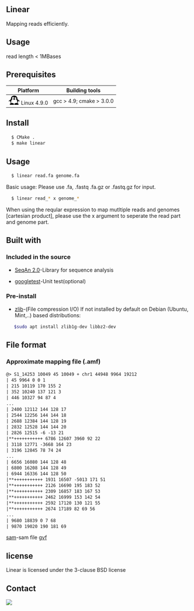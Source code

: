 ## Linear

Mapping reads efficiently. 

## Usage

read length < 1MBases

## Prerequisites

| Platform                                              | Building tools            |
| ----------------------------------------------------- | ------------------------- |
| <img src="images/lx_icon.png" width="30"> Linux 4.9.0 | gcc  > 4.9; cmake > 3.0.0 |

## Install

```bash
  $ CMake .
  $ make linear 
```
## Usage

```bash
  $ linear read.fa genome.fa
``` 
Basic usage: Please use .fa, .fastq .fa.gz or .fastq.gz for input. 
```bash
  $ linear read_* x genome_*
``` 
When using the reqular expression to map mutltiple reads and genomes [cartesian product], please use the x argument to seperate the read part and genome part.

## Built with

### Included in the source
- [SeqAn 2.0](<https://seqan.readthedocs.io/en/master/>)-Library for sequence analysis

- [googletest](<https://github.com/google/googletest>)-Unit test(optional)

### Pre-install 
- [zlib](<https://www.zlib.net/>)-(File compression I/O)
If not installed by default on Debian (Ubuntu, Mint,..) based distributions:
```bash
   $sudo apt install zlib1g-dev libbz2-dev
```

## File format
### Approximate mapping file (.amf)

```
@> S1_14253 10049 45 10049 + chr1 44948 9964 19212 
| 45 9964 0 0 1 
| 215 10119 170 155 2 
| 352 10240 137 121 3 
| 446 10327 94 87 4 
...
| 2400 12112 144 128 17 
| 2544 12256 144 144 18 
| 2688 12384 144 128 19 
| 2832 12528 144 144 20 
| 2826 12515 -6 -13 21 
|**+++++++++++ 6786 12607 3960 92 22 
| 3118 12771 -3668 164 23 
| 3196 12845 78 74 24 
...
| 6656 16080 144 128 48 
| 6800 16208 144 128 49 
| 6944 16336 144 128 50 
|**+++++++++++ 1931 16507 -5013 171 51 
|**+++++++++++ 2126 16690 195 183 52 
|**+++++++++++ 2309 16857 183 167 53 
|**+++++++++++ 2462 16999 153 142 54 
|**+++++++++++ 2592 17120 130 121 55 
|**+++++++++++ 2674 17189 82 69 56 
...
| 9680 18839 0 7 68 
| 9870 19020 190 181 69 
```
[sam]()-sam file
[gvf]()

  

## license

Linear is licensed under the 3-clause BSD license

## Contact



<img src="/home/cx/code/linear/linear/images/logo.svg" width="330">





